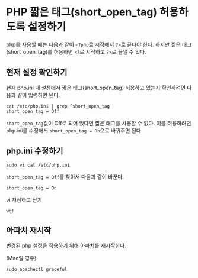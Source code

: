 # PHP 짧은 태그(short_open_tag) 허용하도록 설정하기

php를 사용할 때는 다음과 같이 `<?php`로 시작해서 `?>`로 끝나야 한다. 하지만 짧은 태그(short_open_tag)를 허용하면 `<?`로 시작하고 `?>`로 끝낼 수 있다. 


## 현재 설정 확인하기

현재 php.ini 내 설정에서 짧은 태그(short_open_tag) 허용하고 있는지 확인하려면 다음과 같이 입력하면 된다. 

```
cat /etc/php.ini | grep ^short_open_tag
short_open_tag = Off
```

`short_open_tag`값이 Off로 되어 있다면 짧은 태그를 사용할 수 없다. 이를 허용하려면 php.ini를 수정해서 `short_open_tag = On`으로 바꿔주면 된다.

## php.ini 수정하기

```
sudo vi cat /etc/php.ini
```

`short_open_tag = Off`를 찾아서 다음과 같이 바꾼다.

```
short_open_tag = On
```

vi 저장하고 닫기
```
wq!
```


## 아파치 재시작

변경된 php 설정을 적용하기 위해 아파치를 재시작한다.

(Mac일 경우)
```
sudo apachectl graceful
```